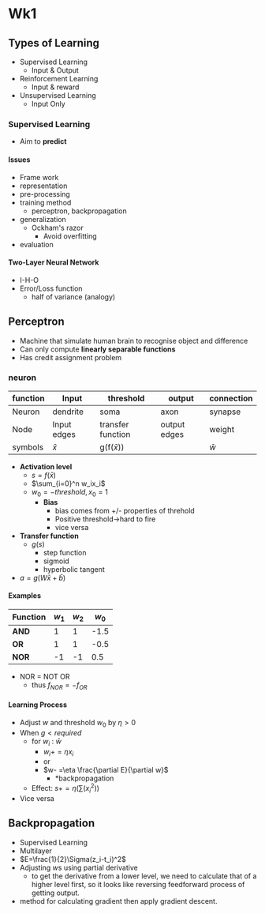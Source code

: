 # Wk1

## Types of Learning

+ Supervised Learning
  + Input & Output
+ Reinforcement Learning
  + Input & reward
+ Unsupervised Learning
  + Input Only

### Supervised Learning

+ Aim to **predict**

#### Issues

+ Frame work
+ representation
+ pre-processing
+ training method
  + perceptron, backpropagation
+ generalization
  + Ockham's razor
    + Avoid overfitting
+ evaluation

#### Two-Layer Neural Network

+ I-H-O
+ Error/Loss function
  + half of variance (analogy)

## Perceptron

+ Machine that simulate human brain to recognise object and difference
+ Can only compute **linearly separable functions**
+ Has credit assignment problem

### neuron

function|Input|threshold|output|connection
-|-|-|-|-
Neuron|dendrite|soma|axon|synapse
Node|Input edges|transfer function|output edges|weight
symbols|$\bar x$|g(f($\bar x$))||$\bar w$

+ **Activation level**
  + $s=f(\bar{x})$
  + $\sum_{i=0}^n w_ix_i$
  + $w_0 = -threshold, x_0 = 1$
    + **Bias**
      + bias comes from +/- properties of threhold
      + Positive threshold->hard to fire
      + vice versa
+ **Transfer function**
  + $g(s)$
    + step function
    + sigmoid
    + hyperbolic tangent
+ $a=g(W\bar x+\bar b)$

#### Examples

Function|$w_1$|$w_2$|$w_0$
-|-|-|-
 **AND**|1|1|-1.5 
 **OR**|1|1|-0.5
 **NOR**|-1|-1|0.5
+ NOR = NOT OR
  + thus $f_{NOR} = -f_{OR}$

#### Learning Process

+ Adjust $w$ and threshold $w_0$ by $\eta>0$
+ When $g<required$
  + for $w_i$ : $\bar w$
      + $w_i+=\eta x_i$
      + or
      + $w- =\eta \frac{\partial E}{\partial w}$
        + *backpropagation
  + Effect: $s+=\eta(\sum(x_i^2))$
+ Vice versa

## Backpropagation

+ Supervised Learning
+ Multilayer
+ $E=\frac{1}{2}\Sigma(z_i-t_i)^2$
+ Adjusting $w$s using partial derivative
  + to get the derivative from a lower level, we need to calculate that of a higher level first, so it looks like reversing feedforward process of getting output.
+ method for calculating gradient then apply gradient descent.
